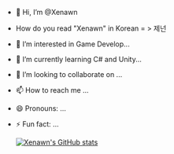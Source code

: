 - 👋 Hi, I’m @Xenawn
-  How do you read "Xenawn" in Korean  = > 제넌
- 👀 I’m interested in Game Develop...
- 🌱 I’m currently learning C# and Unity...
- 💞️ I’m looking to collaborate on ...
- 📫 How to reach me ...
- 😄 Pronouns: ...
- ⚡ Fun fact: ...

  [![Xenawn's GitHub stats](https://github-readme-stats.vercel.app/api?username=Xenawn&bg_color=70,0f4c81,ffffff&include_all_commits=true )](https://github.com/anuraghazra/github-readme-stats)

<!---
Xenawn/Xenawn is a ✨ special ✨ repository because its `README.md` (this file) appears on your GitHub profile.
You can click the Preview link to take a look at your changes.
--->
